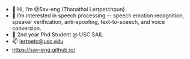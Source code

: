 - 👋 Hi, I’m @Sav-eng (Thanathai Lertpetchpun)
- 👀 I’m interested in speech processing -- speech emotion recognition, speaker verification, anti-spoofing, text-to-speech, and voice conversion.
- 🌱 2nd year Phd Student @ USC SAIL
- 📫 lertpetc@usc.edu
- https://sav-eng.github.io/

<!---
Sav-eng/Sav-eng is a ✨ special ✨ repository because its `README.md` (this file) appears on your GitHub profile.
You can click the Preview link to take a look at your changes.
--->
